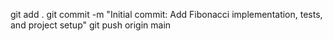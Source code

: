 git add .
git commit -m "Initial commit: Add Fibonacci implementation, tests, and project setup"
git push origin main
